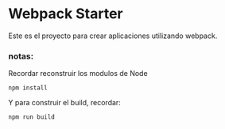 # Webpack Starter

Este es el proyecto para crear aplicaciones utilizando webpack.

### notas:
Recordar reconstruir los modulos de Node
```
npm install
```

Y para construir el build, recordar:
```
npm run build
```